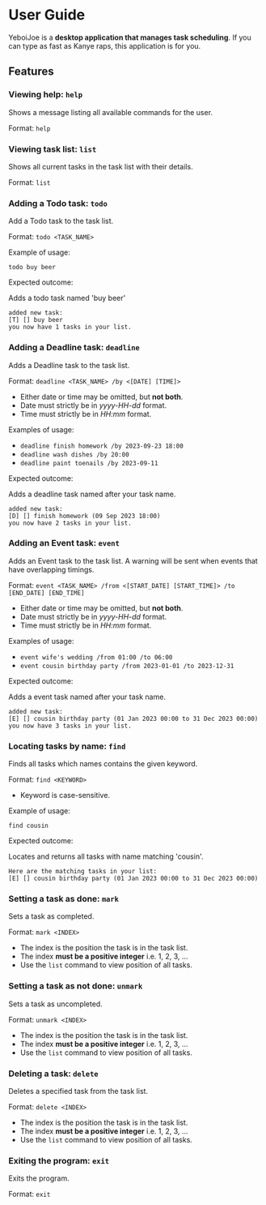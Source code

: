 # User Guide
YeboiJoe is a **desktop application that manages task scheduling**. 
If you can type as fast as Kanye raps, this application is for you.

## Features 

### Viewing help: `help`
Shows a message listing all available commands for the user.

Format: `help`

### Viewing task list: `list`
Shows all current tasks in the task list with their details.

Format: `list`

### Adding a Todo task: `todo`
Add a Todo task to the task list. 

Format: `todo <TASK_NAME>`

Example of usage: 

`todo buy beer`

Expected outcome:

Adds a todo task named 'buy beer'

```
added new task:
[T] [] buy beer
you now have 1 tasks in your list.
```

### Adding a Deadline task: `deadline`
Adds a Deadline task to the task list.

Format: `deadline <TASK_NAME> /by <[DATE] [TIME]>`
- Either date or time may be omitted, but **not both**.
- Date must strictly be in *yyyy-HH-dd* format.
- Time must strictly be in *HH:mm* format.

Examples of usage:

- `deadline finish homework /by 2023-09-23 18:00`
- `deadline wash dishes /by 20:00`
- `deadline paint toenails /by 2023-09-11`

Expected outcome:

Adds a deadline task named after your task name.

```
added new task:
[D] [] finish homework (09 Sep 2023 18:00)
you now have 2 tasks in your list.
```

### Adding an Event task: `event`
Adds an Event task to the task list. A warning will be sent when events that have overlapping timings.

Format: `event <TASK_NAME> /from <[START_DATE] [START_TIME]> /to [END_DATE] [END_TIME]`
- Either date or time may be omitted, but **not both**.
- Date must strictly be in *yyyy-HH-dd* format.
- Time must strictly be in *HH:mm* format.

Examples of usage:

- `event wife's wedding /from 01:00 /to 06:00`
- `event cousin birthday party /from 2023-01-01 /to 2023-12-31`

Expected outcome:

Adds a event task named after your task name.

```
added new task:
[E] [] cousin birthday party (01 Jan 2023 00:00 to 31 Dec 2023 00:00)
you now have 3 tasks in your list.
```

### Locating tasks by name: `find`
Finds all tasks which names contains the given keyword.

Format: `find <KEYWORD>`
- Keyword is case-sensitive.

Example of usage:

`find cousin` 

Expected outcome:

Locates and returns all tasks with name matching 'cousin'.

```
Here are the matching tasks in your list:
[E] [] cousin birthday party (01 Jan 2023 00:00 to 31 Dec 2023 00:00)
```

### Setting a task as done: `mark`
Sets a task as completed.

Format: `mark <INDEX>`
- The index is the position the task is in the task list.
- The index **must be a positive integer** i.e. 1, 2, 3, ...
- Use the `list` command to view position of all tasks.



### Setting a task as not done: `unmark`
Sets a task as uncompleted.

Format: `unmark <INDEX>`
- The index is the position the task is in the task list.
- The index **must be a positive integer** i.e. 1, 2, 3, ...
- Use the `list` command to view position of all tasks.

### Deleting a task: `delete`
Deletes a specified task from the task list.

Format: `delete <INDEX>`
- The index is the position the task is in the task list.
- The index **must be a positive integer** i.e. 1, 2, 3, ...
- Use the `list` command to view position of all tasks.

### Exiting the program: `exit`
Exits the program.

Format: `exit`